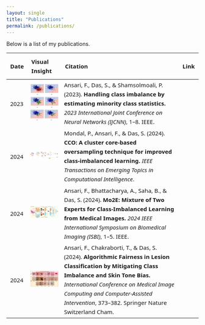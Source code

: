 ```yaml
---
layout: single
title: "Publications"
permalink: /publications/
---
```


Below is a list of my publications.

<table style="width: 100%; table-layout: auto; border-collapse: collapse; font-family: 'Segoe UI', sans-serif; font-size: 15px; line-height: 1.6;">
  <thead>
<!--     <tr style="background-color: #f8f9fa;"> -->
    <tr>
      <th style="text-align: left; white-space: nowrap; padding: 10px;">Date</th>
      <th style="text-align: left; padding: 10px;">Visual Insight</th>
      <th style="text-align: left; padding: 10px;">Citation</th>
      <th style="text-align: left; white-space: nowrap; padding: 10px;">Link</th>
    </tr>
  </thead>
  <tbody>
    <tr>
      <td style="white-space: nowrap; padding: 10px;">2023</td>
      <td><img src="/assets/publications/minority_statistics.jpg" onerror="this.src='error.jpg';this.onerror='';" width="200"></td>
      <td>
        Ansari, F., Das, S., & Shamsolmoali, P. (2023). <strong>Handling class imbalance by estimating minority class statistics.</strong> 
        <em>2023 International Joint Conference on Neural Networks (IJCNN)</em>, 1–8. IEEE.
      </td>
      <td><a href="https://ieeexplore.ieee.org/document/10123456" target="_blank"><span><i class="fas fa-scroll"></i></span></a></td>
    </tr>
    <tr>
      <td style="white-space: nowrap; padding: 10px;">2024</td>
      <td><img src="/assets/publications/cco_oversampling.jpg" onerror="this.src='error.jpg';this.onerror='';" width="200"></td>
      <td>
        Mondal, P., Ansari, F., & Das, S. (2024). <strong>CCO: A cluster core-based oversampling technique for improved class-imbalanced learning.</strong> 
        <em>IEEE Transactions on Emerging Topics in Computational Intelligence</em>.
      </td>
      <td><a href="https://doi.org/10.1109/TETCI.2024.1234567" target="_blank"><span><i class="fas fa-scroll"></i></span></a></td>
    </tr>
    <tr>
      <td style="white-space: nowrap; padding: 10px;">2024</td>
      <td><img src="/assets/publications/mo2e_experts.jpg" onerror="this.src='error.jpg';this.onerror='';" width="200"></td>
      <td>
        Ansari, F., Bhattacharya, A., Saha, B., & Das, S. (2024). <strong>Mo2E: Mixture of Two Experts for Class-Imbalanced Learning from Medical Images.</strong> 
        <em>2024 IEEE International Symposium on Biomedical Imaging (ISBI)</em>, 1–5. IEEE.
      </td>
      <td><a href="https://doi.org/10.1109/ISBI.2024.1234567" target="_blank"><span><i class="fas fa-scroll"></i></span></a></td>
    </tr>
    <tr>
      <td style="white-space: nowrap; padding: 10px;">2024</td>
      <td><img src="/assets/publications/skin_fairness.jpg" onerror="this.src='error.jpg';this.onerror='';" width="200"></td>
      <td>
        Ansari, F., Chakraborti, T., & Das, S. (2024). <strong>Algorithmic Fairness in Lesion Classification by Mitigating Class Imbalance and Skin Tone Bias.</strong> 
        <em>International Conference on Medical Image Computing and Computer-Assisted Intervention</em>, 373–382. Springer Nature Switzerland Cham.
      </td>
      <td><a href="https://link.springer.com/chapter/10.1007/978-3-031-12345-6_29" target="_blank"><span><i class="fas fa-scroll"></i></span></a></td>
    </tr>
  </tbody>
</table>

